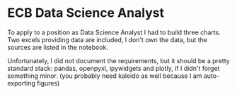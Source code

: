 # ECB Data Science Analyst
To apply to a position as Data Science Analyst I had to build three charts. Two excels providing data are included, I don't own the data, but the sources are listed in the notebook.

Unfortunately, I did not document the requirements, but it should be a pretty standard stack: pandas, openpyxl, ipywidgets and plotly, if I didn't forget something minor. (you probably need kaleido as well because I am auto-exporting figures)
